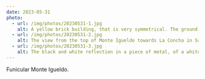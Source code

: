 ```yaml
---
date: 2023-05-31
photo:
  - url: /img/photos/20230531-1.jpg
    alt: A yellow brick building, that is very symmetrical. The ground floor of the building has three sets of double doors with the middle doors both open. Either side of the outer doors are windows that have green frames. Above each of the doors and windows on the ground floor are window arches which also have green frames. In the middle of this building is a mosiac sign that reads "Funicular Monte Igueldo". There are a further two floors above the sign that have 5 windows spaced evenly.
  - url: /img/photos/20230531-2.jpg
    alt: The view from the top of Monte Igueldo towards La Concha in San Sebastián. The shell shaped beach has little activity in the water, the sky is overcast but not gloomy, and there is a light fog over the buildings in the distance.
  - url: /img/photos/20230531-3.jpg
    alt: The black and white reflection in a piece of metal, of a white male with brown hair holding a camera over their face with their left hand. They are wearing sunglasses and a white Air Jordan t-shirt.
---
```


Funicular Monte Igueldo.
